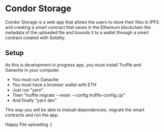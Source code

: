 # Condor Storage

Condor Storage is a web app that allows the users to store their files in IPFS and creating a smart contract that saves in the Ethereum blockchain the metadata of the uploaded file and bounds it to a wallet through a smart contract created with Solidity.

## Setup

As this is development in progress app, you must install Truffle and Ganache in your computer.

- You must run Ganache
- You must have a browser wallet with ETH
- Just run "yarn" 
- Then "truffle migrate --reset --config truffle-config.cjs"
- And finally "yarn dev"

This way you will be able to instsall dependencies, migrate the smart contracts and run the app.

Happy File uploading :)
